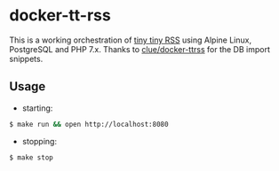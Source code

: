 # docker-tt-rss

This is a working orchestration of [tiny tiny RSS](https://git.tt-rss.org/fox/tt-rss) using Alpine Linux, PostgreSQL and PHP 7.x. Thanks to [clue/docker-ttrss](https://github.com/clue/docker-ttrss/) for the DB import snippets.

## Usage

  * starting:

```bash
$ make run && open http://localhost:8080
```

  * stopping:

```bash
$ make stop
```
